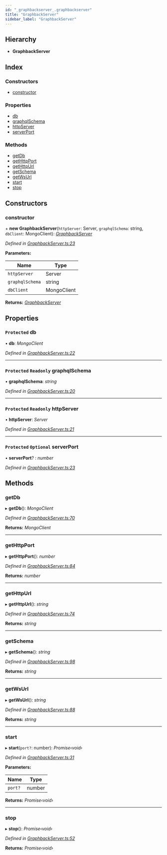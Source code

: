 ```yaml
---
id: "_graphbackserver_.graphbackserver"
title: "GraphbackServer"
sidebar_label: "GraphbackServer"
---
```


## Hierarchy

* **GraphbackServer**

## Index

### Constructors

* [constructor](_graphbackserver_.graphbackserver.md#constructor)

### Properties

* [db](_graphbackserver_.graphbackserver.md#protected-db)
* [graphqlSchema](_graphbackserver_.graphbackserver.md#protected-readonly-graphqlschema)
* [httpServer](_graphbackserver_.graphbackserver.md#protected-readonly-httpserver)
* [serverPort](_graphbackserver_.graphbackserver.md#protected-optional-serverport)

### Methods

* [getDb](_graphbackserver_.graphbackserver.md#getdb)
* [getHttpPort](_graphbackserver_.graphbackserver.md#gethttpport)
* [getHttpUrl](_graphbackserver_.graphbackserver.md#gethttpurl)
* [getSchema](_graphbackserver_.graphbackserver.md#getschema)
* [getWsUrl](_graphbackserver_.graphbackserver.md#getwsurl)
* [start](_graphbackserver_.graphbackserver.md#start)
* [stop](_graphbackserver_.graphbackserver.md#stop)

## Constructors

###  constructor

\+ **new GraphbackServer**(`httpServer`: Server, `graphqlSchema`: string, `dbClient`: MongoClient): *[GraphbackServer](_graphbackserver_.graphbackserver.md)*

*Defined in [GraphbackServer.ts:23](https://github.com/aerogear/graphback/blob/b39280e7/packages/graphql-serve/src/GraphbackServer.ts#L23)*

**Parameters:**

Name | Type |
------ | ------ |
`httpServer` | Server |
`graphqlSchema` | string |
`dbClient` | MongoClient |

**Returns:** *[GraphbackServer](_graphbackserver_.graphbackserver.md)*

## Properties

### `Protected` db

• **db**: *MongoClient*

*Defined in [GraphbackServer.ts:22](https://github.com/aerogear/graphback/blob/b39280e7/packages/graphql-serve/src/GraphbackServer.ts#L22)*

___

### `Protected` `Readonly` graphqlSchema

• **graphqlSchema**: *string*

*Defined in [GraphbackServer.ts:20](https://github.com/aerogear/graphback/blob/b39280e7/packages/graphql-serve/src/GraphbackServer.ts#L20)*

___

### `Protected` `Readonly` httpServer

• **httpServer**: *Server*

*Defined in [GraphbackServer.ts:21](https://github.com/aerogear/graphback/blob/b39280e7/packages/graphql-serve/src/GraphbackServer.ts#L21)*

___

### `Protected` `Optional` serverPort

• **serverPort**? : *number*

*Defined in [GraphbackServer.ts:23](https://github.com/aerogear/graphback/blob/b39280e7/packages/graphql-serve/src/GraphbackServer.ts#L23)*

## Methods

###  getDb

▸ **getDb**(): *MongoClient*

*Defined in [GraphbackServer.ts:70](https://github.com/aerogear/graphback/blob/b39280e7/packages/graphql-serve/src/GraphbackServer.ts#L70)*

**Returns:** *MongoClient*

___

###  getHttpPort

▸ **getHttpPort**(): *number*

*Defined in [GraphbackServer.ts:84](https://github.com/aerogear/graphback/blob/b39280e7/packages/graphql-serve/src/GraphbackServer.ts#L84)*

**Returns:** *number*

___

###  getHttpUrl

▸ **getHttpUrl**(): *string*

*Defined in [GraphbackServer.ts:74](https://github.com/aerogear/graphback/blob/b39280e7/packages/graphql-serve/src/GraphbackServer.ts#L74)*

**Returns:** *string*

___

###  getSchema

▸ **getSchema**(): *string*

*Defined in [GraphbackServer.ts:98](https://github.com/aerogear/graphback/blob/b39280e7/packages/graphql-serve/src/GraphbackServer.ts#L98)*

**Returns:** *string*

___

###  getWsUrl

▸ **getWsUrl**(): *string*

*Defined in [GraphbackServer.ts:88](https://github.com/aerogear/graphback/blob/b39280e7/packages/graphql-serve/src/GraphbackServer.ts#L88)*

**Returns:** *string*

___

###  start

▸ **start**(`port?`: number): *Promise‹void›*

*Defined in [GraphbackServer.ts:31](https://github.com/aerogear/graphback/blob/b39280e7/packages/graphql-serve/src/GraphbackServer.ts#L31)*

**Parameters:**

Name | Type |
------ | ------ |
`port?` | number |

**Returns:** *Promise‹void›*

___

###  stop

▸ **stop**(): *Promise‹void›*

*Defined in [GraphbackServer.ts:52](https://github.com/aerogear/graphback/blob/b39280e7/packages/graphql-serve/src/GraphbackServer.ts#L52)*

**Returns:** *Promise‹void›*
